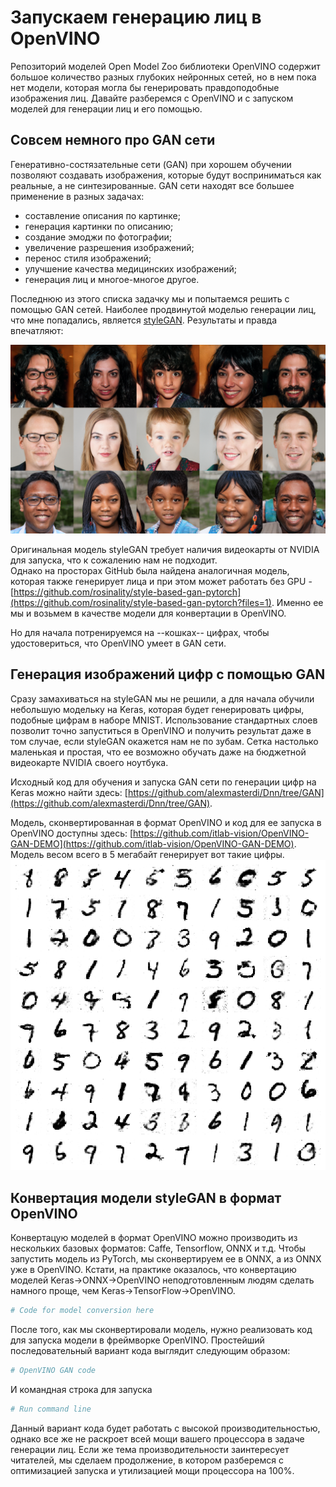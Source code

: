 ﻿# Запускаем генерацию лиц в OpenVINO

Репозиторий моделей Open Model Zoo библиотеки OpenVINO содержит большое 
количество разных глубоких нейронных сетей, но в нем пока нет модели, которая 
могла бы генерировать правдоподобные изображения лиц. 
Давайте разберемся с OpenVINO и с запуском моделей для генерации лиц и его помощью.

## Совсем немного про GAN сети

Генеративно-состязательные сети (GAN) при хорошем обучении позволяют создавать 
изображения, которые будут восприниматься как реальные, а не синтезированные. 
GAN сети находят все большее применение в разных задачах:

- составление описания по картинке;
- генерация картинки по описанию;
- создание эмоджи по фотографии;
- увеличение разрешения изображений;
- перенос стиля изображений;
- улучшение качества медицинских изображений;
- генерация лиц и многое-многое другое.

Последнюю из этого списка задачку мы и попытаемся решить с помощью GAN сетей. 
Наиболее продвинутой моделью генерации лиц, что мне попадались, является 
[styleGAN](https://github.com/NVlabs/stylegan). 
Результаты и правда впечатляют:

![styleGAN - Faces](images/stylegan-teaser.png)

Оригинальная модель styleGAN требует наличия видеокарты от NVIDIA для запуска, 
что к сожалению нам не подходит.  
Однако на просторах GitHub была найдена аналогичная модель, которая также 
генерирует лица и при этом может работать без GPU - 
[https://github.com/rosinality/style-based-gan-pytorch](https://github.com/rosinality/style-based-gan-pytorch?files=1).
Именно ее мы и возьмем в качестве модели для конвертации в OpenVINO.

Но для начала потренируемся на --кошках-- цифрах, чтобы удостовериться, что
OpenVINO умеет в GAN сети. 

## Генерация изображений цифр с помощью GAN

Сразу замахиваться на styleGAN мы не решили, а для начала обучили небольшую 
модельку на Keras, которая будет генерировать цифры, подобные цифрам в наборе 
MNIST. 
Использование стандартных слоев позволит точно запуститься в OpenVINO и получить
результат даже в том случае, если styleGAN окажется нам не по зубам.
Сетка настолько маленькая и простая, что ее возможно обучать даже на бюджетной
видеокарте NVIDIA своего ноутбука.

Исходный код для обучения и запуска GAN сети по генерации цифр на Keras можно 
найти здесь:
[https://github.com/alexmasterdi/Dnn/tree/GAN](https://github.com/alexmasterdi/Dnn/tree/GAN).

Модель, сконвертированная в формат OpenVINO и код для ее запуска в OpenVINO 
доступны здесь: 
[https://github.com/itlab-vision/OpenVINO-GAN-DEMO](https://github.com/itlab-vision/OpenVINO-GAN-DEMO).
Модель весом всего в 5 мегабайт генерирует вот такие цифры.
![OpenVINO digits](images/openvino-digits.png)

## Конвертация модели styleGAN в формат OpenVINO

Конвертацую моделей в формат OpenVINO можно производить из нескольких базовых 
форматов: Caffe, Tensorflow, ONNX и т.д. Чтобы запустить модель из PyTorch, мы 
сконвертируем ее в ONNX, а из ONNX уже в OpenVINO. Кстати, на практике оказалось, 
что конвертацию моделей Keras->ONNX->OpenVINO неподготовленным людям сделать 
намного проще, чем Keras->TensorFlow->OpenVINO.

```bash
# Code for model conversion here
```

После того, как мы сконвертировали модель, нужно реализовать код для запуска 
модели в фреймворке OpenVINO.
Простейший последовательный вариант кода выглядит следующим образом:

```python
# OpenVINO GAN code
```
И командная строка для запуска

```bash
# Run command line
```

Данный вариант кода будет работать с высокой производительностью, однако все же 
не раскроет всей мощи вашего процессора в задаче генерации 
лиц. Если же тема производительности заинтересует читателей, мы сделаем 
продолжение, в котором разберемся с оптимизацией запуска и утилизацией мощи 
процессора на 100%.
